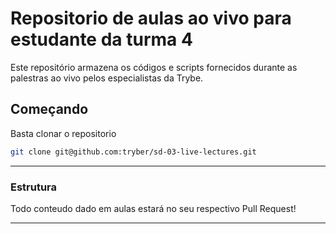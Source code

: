 # Repositorio de aulas ao vivo para estudante da turma 4

Este repositório armazena os códigos e scripts fornecidos durante as palestras ao vivo pelos especialistas da Trybe.

## Começando

Basta clonar o repositorio

```sh
git clone git@github.com:tryber/sd-03-live-lectures.git
```

---

### Estrutura

Todo conteudo dado em aulas estará no seu respectivo Pull Request!

---
